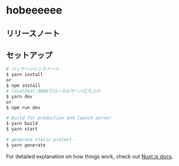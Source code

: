 # hobeeeeee

## リリースノート

## セットアップ

```bash
# パッケージインストール
$ yarn install
or
$ npm install
# localhost:3000でローカルサーバ立ち上げ
$ yarn dev
or
$ npm run dev

# build for production and launch server
$ yarn build
$ yarn start

# generate static project
$ yarn generate
```

For detailed explanation on how things work, check out [Nuxt.js docs](https://nuxtjs.org).
